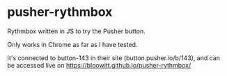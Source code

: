 # pusher-rythmbox
Rythmbox written in JS to try the Pusher button.

Only works in Chrome as far as I have tested.

It's connected to button-143 in their site (button.pusher.io/b/143), and can be accessed live on https://bloowitt.github.io/pusher-rythmbox/ 
